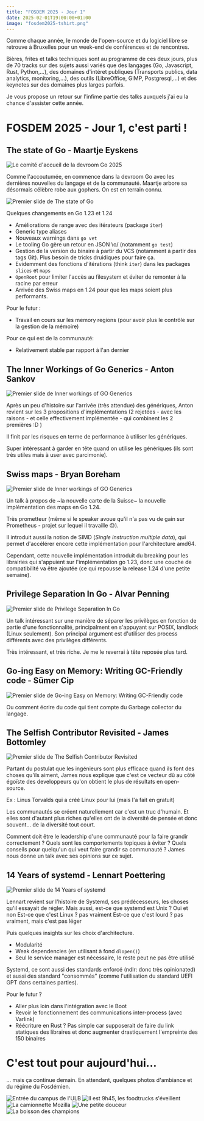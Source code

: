```yaml
---
title: "FOSDEM 2025 - Jour 1"
date: 2025-02-01T19:00:00+01:00
image: "fosdem2025-tshirt.png"
---
```


Comme chaque année, le monde de l'open-source et du logiciel libre se retrouve à Bruxelles pour un week-end de conférences et de rencontres.

Bières, frites et talks techniques sont au programme de ces deux jours, plus de 70 tracks sur des sujets aussi variés que des langages (Go, Javascript, Rust, Python,...), des domaines d'intéret publiques (Transports publics, data analytics, monitoring,...), des outils (LibreOffice, GIMP, Postgresql,...) et des keynotes sur des domaines plus larges parfois.

Je vous propose un retour sur l'infime partie des talks auxquels j'ai eu la chance d'assister cette année.

# FOSDEM 2025 - Jour 1, c'est parti !

## The state of Go - Maartje Eyskens

![Le comité d'accueil de la devroom Go 2025](devroom-go-accueil.png)

Comme l'accoutumée, en commence dans la devroom Go avec les dernières nouvelles du langage et de la communauté. Maartje arbore sa désormais célèbre robe aux gophers. On est en terrain connu.

![Premier slide de The state of Go](state-of-go.png)

Quelques changements en Go 1.23 et 1.24

* Améliorations de range avec des itérateurs (package `iter`)
* Generic type aliases
* Nouveaux warnings dans `go vet`
* Le tooling Go gère un retour en JSON \o/ (notamment `go test`)
* Gestion de la version du binaire à partir du VCS (notamment à partir des tags Git). Plus besoin de tricks druidiques pour faire ça.
* Evidemment des fonctions d'itérations (think `iter`) dans les packages `slices` et `maps`
* `OpenRoot` pour limiter l'accès au filesystem et éviter de remonter à la racine par erreur
* Arrivée des Swiss maps en 1.24 pour que les maps soient plus performants.

Pour le futur :
* Travail en cours sur les memory regions (pour avoir plus le contrôle sur la gestion de la mémoire)

Pour ce qui est de la communauté:
* Relativement stable par rapport à l'an dernier

## The Inner Workings of Go Generics - Anton Sankov

![Premier slide de Inner workings of GO Generics](go-inside-generics.png)

Après un peu d'histoire sur l'arrivée (très attendue) des génériques, Anton revient sur les 3 propositions d'implémentations (2 rejetées - avec les raisons - et celle effectivement implémentée - qui combinent les 2 premières :D )

Il finit par les risques en terme de performance à utiliser les génériques.

Super intéressant à garder en tête quand on utilise les génériques (ils sont très utiles mais à user avec parcimonie).

## Swiss maps - Bryan Boreham

![Premier slide de Inner workings of GO Generics](go-swiss-maps.png)

Un talk à propos de ~la nouvelle carte de la Suisse~ la nouvelle implémentation des maps en Go 1.24.

Très prometteur (même si le speaker avoue qu'il n'a pas vu de gain sur Prometheus - projet sur lequel il travaille :sweat:).

Il introduit aussi la notion de SIMD (_Single instruction multiple data_), qui permet d'accélérer encore cette implémentation pour l'architecture amd64.

Cependant, cette nouvelle implémentation introduit du breaking pour les librairies qui s'appuient sur l'implémentation go 1.23, donc une couche de compatibilité va être ajoutée (ce qui repousse la release 1.24 d'une petite semaine).

## Privilege Separation In Go - Alvar Penning

![Premier slide de Privilege Separation In Go](go-privileges-separation.png)

Un talk intéressant sur une manière de séparer les privilèges en fonction de partie d'une fonctionnalité, principalment en s'appuyant sur POSIX, landlock (Linux seulement). Son principal argument est d'utiliser des process différents avec des privilèges différents.

Très intéressant, et très riche. Je me le reverrai à tête reposée plus tard.

## Go-ing Easy on Memory: Writing GC-Friendly code - Sümer Cip

![Premier slide de Go-ing Easy on Memory: Writing GC-Friendly code](go-easy-on-gc.png)

Ou comment écrire du code qui tient compte du Garbage collector du langage.


## The Selfish Contributor Revisited - James Bottomley

![Premier slide de The Selfish Contributor Revisited](the-selfish-contributor-revisited.png)

Partant du postulat que les ingénieurs sont plus efficace quand ils font des choses qu'ils aiment, James nous explique que c'est ce vecteur dû au côté égoïste des developpeurs qu'on obtient le plus de résultats en open-source.

Ex : Linus Torvalds qui a créé Linux pour lui (mais l'a fait en gratuit)

Les communautés se créent naturellement car c'est un truc d'humain. Et elles sont d'autant plus riches qu'elles ont de la diversité de pensée et donc souvent... de la diversité tout court.

Comment doit être le leadership d'une communauté pour la faire grandir correctement ? Quels sont les comportements topiques à éviter ? Quels conseils pour quelqu'un qui veut faire grandir sa communauté ? James nous donne un talk avec ses opinions sur ce sujet.

## 14 Years of systemd - Lennart Poettering

![Premier slide de 14 Years of systemd](14-years-of-systemd.png)

Lennart revient sur l'histoire de Systemd, ses prédécesseurs, les choses qu'il essayait de régler.
Mais aussi, est-ce que systemd est Unix ? Oui et non
Est-ce que c'est Linux ? pas vraiment
Est-ce que c'est lourd ? pas vraiment, mais c'est pas léger

Puis quelques insights sur les choix d'architecture.
* Modularité 
* Weak dependencies (en utilisant à fond `dlopen()`)
* Seul le service manager est nécessaire, le reste peut ne pas être utilisé

Systemd, ce sont aussi des standards enforcé (ndlr: donc très opinionated) et aussi des standard "consommés" (comme l'utilisation du standard UEFI GPT dans certaines parties).

Pour le futur ?
* Aller plus loin dans l'intégration avec le Boot
* Revoir le fonctionnement des communications inter-process (avec Varlink)
* Réécriture en Rust ? Pas simple car supposerait de faire du link statiques des libraires et donc augmenter drastiquement l'empreinte des 150 binaires

# C'est tout pour aujourd'hui...

... mais ça continue demain. En attendant, quelques photos d'ambiance et du régime du Fosdémien.

![Entrée du campus de l'ULB](entree-ulb-2025.png)
![Il est 9h45, les foodtrucks s'éveillent](foodtrucks.png)
![La camionnette Mozilla](camionnette-mozilla.png)
![Une petite douceur](gaufre.png)
![La boisson des champions](club-mate.png)